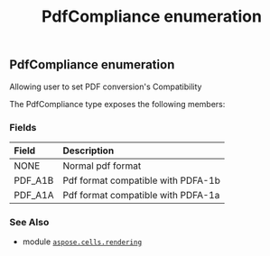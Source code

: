 ﻿---
title: PdfCompliance enumeration
second_title: Aspose.Cells for Python via .NET API References
description: 
type: docs
weight: 200
url: /aspose.cells.rendering/pdfcompliance/
is_root: false
---

## PdfCompliance enumeration

Allowing user to set PDF conversion's Compatibility



The PdfCompliance type exposes the following members:

### Fields
| Field | Description |
| :- | :- |
| NONE | Normal pdf format |
| PDF_A1B | Pdf format compatible with PDFA-1b |
| PDF_A1A | Pdf format compatible with PDFA-1a |



### See Also
* module [`aspose.cells.rendering`](..)
